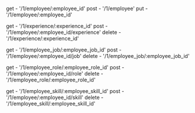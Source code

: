 get - '/1/employee/:employee_id'
post - '/1/employee'
put - '/1/employee/:employee_id'

get - '/1/experience/:experience_id'
post - '/1/employee/:employee_id/experience'
delete - '/1/experience/:experience_id'

get - '/1/employee_job/:employee_job_id'
post - '/1/employee/:employee_id/job'
delete - '/1/employee_job/:employee_job_id'

get - '/1/employee_role/:employee_role_id'
post - '/1/employee/:employee_id/role'
delete - '/1/employee_role/:employee_role_id'

get - '/1/employee_skill/:employee_skill_id'
post - '/1/employee/:employee_id/skill'
delete - '/1/employee_skill/:employee_skill_id'

